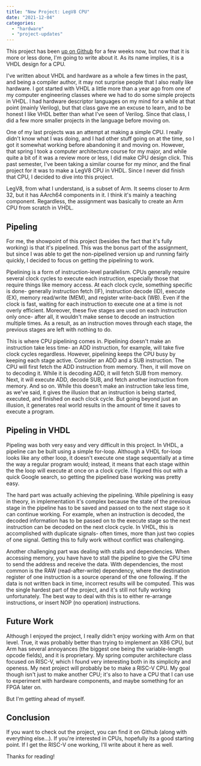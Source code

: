 ```yaml
---
title: "New Project: LegV8 CPU"
date: "2021-12-04"
categories: 
  - "hardware"
  - "project-updates"
---
```


This project has been [up on Github](https://github.com/pflynn157/legv8-cpu) for a few weeks now, but now that it is more or less done, I'm going to write about it. As its name implies, it is a VHDL design for a CPU.

I've written about VHDL and hardware as a whole a few times in the past, and being a compiler author, it may not surprise people that I also really like hardware. I got started with VHDL a little more than a year ago from one of my computer engineering classes where we had to do some simple projects in VHDL. I had hardware descriptor languages on my mind for a while at that point (mainly Verilog), but that class gave me an excuse to learn, and to be honest I like VHDL better than what I've seen of Verilog. Since that class, I did a few more smaller projects in the language before moving on.

One of my last projects was an attempt at making a simple CPU. I really didn't know what I was doing, and I had other stuff going on at the time, so I got it somewhat working before abandoning it and moving on. However, that spring I took a computer architecture course for my major, and while quite a bit of it was a review more or less, I did make CPU design click. This past semester, I've been taking a similar course for my minor, and the final project for it was to make a LegV8 CPU in VHDL. Since I never did finish that CPU, I decided to dive into this project.

LegV8, from what I understand, is a subset of Arm. It seems closer to Arm 32, but it has AArch64 components in it. I think it's mainly a teaching component. Regardless, the assignment was basically to create an Arm CPU from scratch in VHDL.

## Pipeling

For me, the showpoint of this project (besides the fact that it's fully working) is that it's pipelined. This was the bonus part of the assignment, but since I was able to get the non-pipelined version up and running fairly quickly, I decided to focus on getting the pipelining to work.

Pipelining is a form of instruction-level parallelism. CPUs generally require several clock cycles to execute each instruction, especially those that require things like memory access. At each clock cycle, something specific is done- generally instruction fetch (IF), instruction decode (ID), execute (EX), memory read/write (MEM), and register write-back (WB). Even if the clock is fast, waiting for each instruction to execute one at a time is not overly efficient. Moreover, these five stages are used on each instruction only once- after all, it wouldn't make sense to decode an instruction multiple times. As a result, as an instruction moves through each stage, the previous stages are left with nothing to do.

This is where CPU pipelining comes in. Pipelining doesn't make an instruction take less time- an ADD instruction, for example, will take five clock cycles regardless. However, pipelining keeps the CPU busy by keeping each stage active. Consider an ADD and a SUB instruction. The CPU will first fetch the ADD instruction from memory. Then, it will move on to decoding it. While it is decoding ADD, it will fetch SUB from memory. Next, it will execute ADD, decode SUB, and fetch another instruction from memory. And so on. While this doesn't make an instruction take less time, as we've said, it gives the illusion that an instruction is being started, executed, and finished on each clock cycle. But going beyond just an illusion, it generates real world results in the amount of time it saves to execute a program.

## Pipeling in VHDL

Pipeling was both very easy and very difficult in this project. In VHDL, a pipeline can be built using a simple for-loop. Although a VHDL for-loop looks like any other loop, it doesn't execute one stage sequentially at a time the way a regular program would; instead, it means that each stage within the the loop will execute at once on a clock cycle. I figured this out with a quick Google search, so getting the pipelined base working was pretty easy.

The hard part was actually achieving the pipelining. While pipelining is easy in theory, in implementation it's complex because the state of the previous stage in the pipeline has to be saved and passed on to the next stage so it can continue working. For example, when an instruction is decoded, the decoded information has to be passed on to the execute stage so the next instruction can be decoded on the next clock cycle. In VHDL, this is accomplished with duplicate signals- often times, more than just two copies of one signal. Getting this to fully work without conflict was challenging.

Another challenging part was dealing with stalls and dependencies. When accessing memory, you have have to stall the pipeline to give the CPU time to send the address and receive the data. With dependencies, the most common is the RAW (read-after-write) dependency, where the destination register of one instruction is a source operand of the one following. If the data is not written back in time, incorrect results will be computed. This was the single hardest part of the project, and it's still not fully working unfortunately. The best way to deal with this is to either re-arrange instructions, or insert NOP (no operation) instructions.

## Future Work

Although I enjoyed the project, I really didn't enjoy working with Arm on that level. True, it was probably better than trying to implement an X86 CPU, but Arm has several annoyances (the biggest one being the variable-length opcode fields), and it is proprietary. My spring computer architecture class focused on RISC-V, which I found very interesting both in its simplicity and openess. My next project will probably be to make a RISC-V CPU. My goal though isn't just to make another CPU; it's also to have a CPU that I can use to experiment with hardware components, and maybe something for an FPGA later on.

But I'm getting ahead of myself.

## Conclusion

If you want to check out the project, you can find it on Github (along with everything else...). If you're interested in CPUs, hopefully its a good starting point. If I get the RISC-V one working, I'll write about it here as well.

Thanks for reading!
